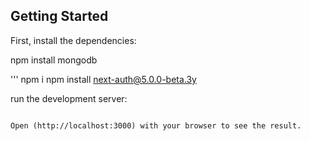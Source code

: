 ## Getting Started

First, install the dependencies:

npm install mongodb




 '''
npm i npm install next-auth@5.0.0-beta.3y


run the development server:

```

Open (http://localhost:3000) with your browser to see the result.
